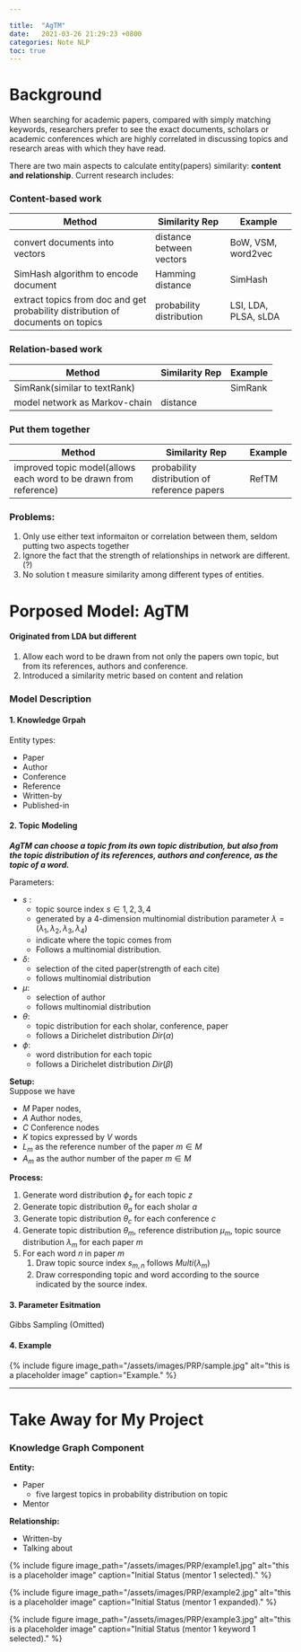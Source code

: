 ```yaml
---

title:  "AgTM"
date:   2021-03-26 21:29:23 +0800
categories: Note NLP
toc: true
---
```



# Background

When searching for academic papers, compared with simply matching keywords, researchers prefer to see the exact documents, scholars or academic conferences which are highly correlated in discussing topics and research areas with which they have read.

There are two main aspects to calculate entity(papers) similarity: **content and relationship**. Current research includes:

### Content-based work
|Method |Similarity Rep | Example
|--|--|--|
|convert documents into vectors | distance between vectors|BoW, VSM, word2vec
|SimHash algorithm to encode document | Hamming distance | SimHash
|extract topics from doc and get probability distribution of documents on topics |probability distribution |LSI, LDA, PLSA, sLDA

### Relation-based work

|Method |Similarity Rep | Example
|--|--|--|
|SimRank(similar to textRank) | | SimRank|
|model network as Markov-chain |distance |



### Put them together
|Method |Similarity Rep | Example
|--|--|--|
|improved topic model(allows each word to be drawn from reference) |probability distribution of reference papers | RefTM|


### Problems:
1. Only use either text informaiton or correlation between them, seldom putting two aspects together
2. Ignore the fact that the strength of relationships in network are different.(?)
3. No solution t measure similarity among different types of entities.



# Porposed Model: AgTM

#### Originated from LDA but different
  
1. Allow each word to be drawn from not only the papers own topic, but from its references, authors and conference.
2. Introduced a similarity metric based on content and relation


### Model Description
#### 1. Knowledge Grpah
Entity types:
* Paper
* Author
* Conference
* Reference
* Written-by
* Published-in

#### 2. Topic Modeling
***AgTM can choose a topic from its own topic distribution, but also from the topic distribution of its references, authors and conference, as the topic of a word.***


Parameters:

* $s$ : 
  * topic source index $s\in{1,2,3,4}$
  * generated by a 4-dimension multinomial distribution parameter $\lambda = (\lambda_1, \lambda_{2}, \lambda_3, \lambda_4)$
  * indicate where the topic comes from
  * Follows a multinomial distribution.
* $\delta$: 
  * selection of the cited paper(strength of each cite)
  * follows multinomial distribution
* $\mu$:
  * selection of author
  * follows multinomial distribution
* $\theta$:
  * topic distribution for each sholar, conference, paper
  * follows a Dirichelet distribution $Dir(\alpha)$
* $\phi$: 
  * word distribution for each topic
  * follows a Dirichelet distribution $Dir(\beta)$


**Setup:**\
Suppose we have
* $M$ Paper nodes,
* $A$ Author nodes,
* $C$ Conference nodes
* $K$ topics expressed by $V$ words
* $L_m$ as the reference number of the paper $m\in M$
* $A_m$ as the author number of the paper $m\in M$


**Process:**
1. Generate word distribution $\phi_z$ for each topic $z$
2. Generate topic distribution $\theta_a$ for each sholar $a$
3. Generate topic distribution $\theta_c$ for each conference $c$
4. Generate topic distribution $\theta_m$, reference distribution $\mu_m$, topic source distribution $\lambda_m$ for each paper $m$
5. For each word $n$ in paper $m$
   1. Draw topic source index $s_{m,n}$ follows $Multi(\lambda_m)$
   2. Draw corresponding topic and word according to the source indicated by the source index.

#### 3. Parameter Esitmation

Gibbs Sampling (Omitted)

#### 4. Example
{% include figure image_path="/assets/images/PRP/sample.jpg" alt="this is a placeholder image" caption="Example." %}

___
# Take Away for My Project

### Knowledge Graph Component


**Entity:**
* Paper
  * five largest topics in probability distribution on topic
* Mentor


**Relationship:**
* Written-by
* Talking about


{% include figure image_path="/assets/images/PRP/example1.jpg" alt="this is a placeholder image" caption="Initial Status (mentor 1 selected)." %}

{% include figure image_path="/assets/images/PRP/example2.jpg" alt="this is a placeholder image" caption="Initial Status (mentor 1 expanded)." %}

{% include figure image_path="/assets/images/PRP/example3.jpg" alt="this is a placeholder image" caption="Initial Status (mentor 1 keyword 1 selected)." %}